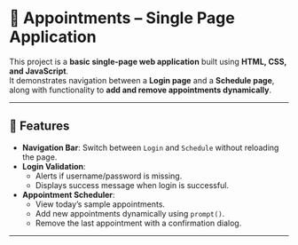 # 📅 Appointments – Single Page Application

This project is a **basic single-page web application** built using **HTML, CSS, and JavaScript**.  
It demonstrates navigation between a **Login page** and a **Schedule page**, along with functionality to **add and remove appointments dynamically**.  

---

## 🚀 Features

- **Navigation Bar**: Switch between `Login` and `Schedule` without reloading the page.  
- **Login Validation**:
  - Alerts if username/password is missing.  
  - Displays success message when login is successful.  
- **Appointment Scheduler**:
  - View today’s sample appointments.  
  - Add new appointments dynamically using `prompt()`.  
  - Remove the last appointment with a confirmation dialog.  

---
